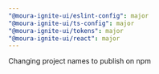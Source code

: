 ```yaml
---
"@moura-ignite-ui/eslint-config": major
"@moura-ignite-ui/ts-config": major
"@moura-ignite-ui/tokens": major
"@moura-ignite-ui/react": major
---
```


Changing project names to publish on npm
